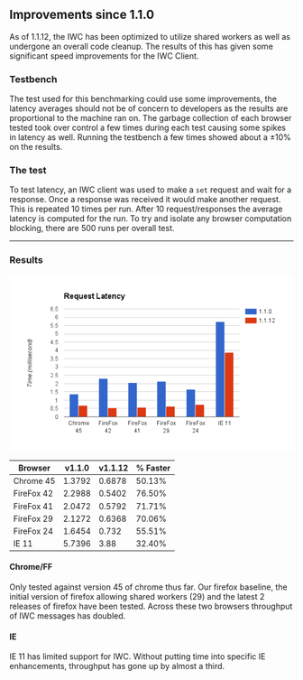 ## Improvements since 1.1.0
As of 1.1.12, the IWC has been optimized to utilize shared workers as well as undergone an overall code cleanup.
The results of this has given some significant speed improvements for the IWC Client. 

### Testbench
The test used for this benchmarking could use some improvements, the latency averages should not be of
concern to developers as the results are proportional to the machine ran on. The garbage collection of 
each browser tested took over control a few times during each test causing some spikes in latency as well.
Running the testbench a few times showed about a ±10% on the results.
 
### The test
To test latency, an IWC client was used to make a `set` request and wait for a response. Once a response was
received it would make another request. This is repeated 10 times per run. After 10 request/responses the average
latency is computed for the run. To try and isolate any browser computation blocking, there are 500 runs per overall
test.

***

### Results

![img](../assets/iwc_request_latency.png)

| Browser    | v1.1.0 | v1.1.12 | % Faster |
|------------|--------|---------|----------|
| Chrome 45  | 1.3792 | 0.6878  | 50.13%   |
| FireFox 42 | 2.2988 | 0.5402  | 76.50%   |
| FireFox 41 | 2.0472 | 0.5792  | 71.71%   |
| FireFox 29 | 2.1272 | 0.6368  | 70.06%   |
| FireFox 24 | 1.6454 | 0.732   | 55.51%   |
| IE 11      | 5.7396 | 3.88    | 32.40%   |

#### Chrome/FF
Only tested against version 45  of chrome thus far. Our firefox baseline, the initial version of firefox allowing
shared workers (29) and the latest 2 releases of firefox have been tested. Across these two browsers throughput
of IWC messages has doubled.

#### IE
IE 11 has limited support for IWC. Without putting time into specific IE enhancements, throughput has gone up by
almost a third.